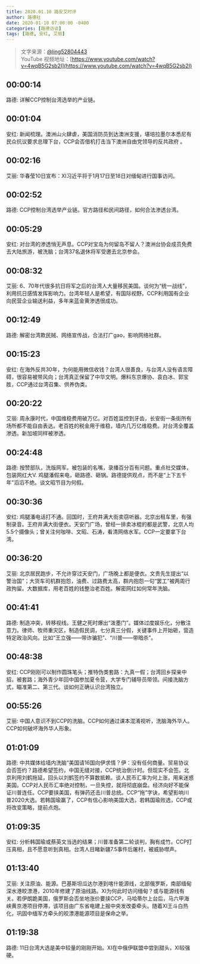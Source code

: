 ```yaml
---
title: 2020.01.10 路安艾时评
author: 路德社
date: 2020-01-10 07:00:00 -0400
categories: [路德访谈]
tags: [路德, 安红, 艾丽]
---
```


> 文字来源：[@ling52804443](https://twitter.com/ling52804443)  
> YouTube 视频地址：[https://www.youtube.com/watch?v=4wqB5G2sb2I](https://www.youtube.com/watch?v=4wqB5G2sb2I)

## 00:00:14

路德: 详解CCP控制台湾选举的产业链。

## 00:01:04

安红: 新闻梳理。澳洲山火肆虐，美国消防员到达澳洲支援，堪培拉墨尔本悉尼有民众抗议要求总理下台，CCP会否借机打击当下澳洲自由党领导的反共政府 。

## 00:02:16

艾丽: 华春莹10日宣布：XI习近平将于1月17日至18日对缅甸进行国事访问。

## 00:02:52

路德: CCP控制台湾选举产业链。官方路径和民间路径，如何合法渗透台湾。

## 00:05:29

安红: 对台湾的渗透悄无声息。CCP对宝岛为何留岛不留人？澳洲台协会成员免费去大陆旅游，被洗脑；台湾37名退休将军受邀去北京参会。

## 00:08:32

艾丽: 6、70年代很多抗日将军之后的台湾人大量移民美国。谈何为“统一战线”，利用抗日感情发挥影响力。台湾年轻人是希望，有国际视野。CCP利用国有企业向民营企业输送利益，多年来蓝金黄渗透很成功。

## 00:12:49

路德: 解密台湾欺民贼、网络宣传战，合法打广gao，影响网络社群。

## 00:15:23

安红: 在海外反共30年，为何能用微信收钱？台湾人很善良，与台湾人没有语言障碍，很容易被带风向；台湾真正保留了中华文明。爆料东京爆协、袁白冰、郭宝胜，CCP通过台湾召集、供养伪类。

## 00:20:22

艾丽: 周永康时代，中国维稳费用破万亿。对百姓监控到牙齿，长安街一条街所有场所都不能自由表达。老百姓的税金用于维稳，墙内几万亿维稳费。对台湾全覆盖渗透。新加坡同样被渗透。

## 00:24:48

路德: 按赞部队，洗版网军。被包装的名嘴，录播百分百有问题。重点社交媒体，包装网红大V. 鸡腿潘假来电，砸路德、砸锅。路德提供观点，而不是“上下五千年”滔滔不绝。谈文昭节目为何假。

## 00:30:36

安红: 鸡腿潘电话打不通。回国时，王府井满大街卖窃听器。北京出租车里，有强制录音。王府井满大街便衣。天安门广场，曾经一排卖冰棍的都是武警，北京人均5.5个摄像头；曾关注何咖啡、文昭、石涛，看清网络水军。CCP一定要拿下台湾。

## 00:36:20

艾丽: 北京居民跑步，不允许穿过天安门，广场晚上都是便衣。文贵先生提出“以警治国”；大货车司机群抱怨，油费、过路费太高，群内抱怨一句“罢工”被两周行政拘留。大数据库，用老百姓的钱整治老百姓。解密网红如何常年洗脑。

## 00:41:41

路德: 制造冲突，转移视线。王健之死时爆出“泼墨门”。媒体过度娱乐化，分散注意力。律师、牧师重灾区，制造假民调，七分真三分假，关键事件上开始砸，营造特定政治风向。比如“王立强——带诈骗犯”、“川普——带暗杀”。

## 00:48:38

安红: CCP刚刚可以制作圆珠笔头；推特伪类套路：九真一假；台湾回乡探亲中招，被套路；海外青少年回中国参加夏令营，大学专门辅导员带领。间接洗脑方式，瞄准第二、第三代。谈如何正确认识台湾独立。

## 00:55:26

艾丽: 中国人意识不到CCP的洗脑。CCP如何通过课本混淆视听，洗脑海外华人。CCP如何破坏海外华人形象。

## 01:01:09

路德: 中共媒体给墙内洗脑“美国请16国向伊求情？伊：没有任何商量。贸易协议会否签约？路德希望签约，中国无缝对接，CCP统治倒计时。但现实不会签。北京利用刘鹤拖延，回头以刘鹤签约不算数抵赖。谈人民币汇率为何上涨，用来迷惑美国。CCP对人民币汇率绝对控制，一旦失控，就将彻底崩盘。经济向好不能保证川普连任。CCP要挟美国，有弹药还击川普总统。CCP“拖”字诀，希望影响川普2020大选。若韩国瑜赢了，CCP有信心影响美国大选，若韩国瑜败选，CCP或将改变策略，提前点炮。

## 01:09:35

安红: 分析韩国瑜或蔡英文当选的结果；川普准备第二轮谈判，胸有成竹。CCP打压真相，且不愿意听到真相。台湾人目睹新疆7.5事件后屠村，被威胁噤声。

## 01:13:40

艾丽: 关注原油、能源。巴基斯坦瓜达尔港到喀什能源线，北部俄罗斯，南部缅甸深水港皎漂港，2010年修建了原油线路。XI为何此时访问缅甸？或与能源线有关。若伊朗跪美国，俄罗斯会否坐地涨价要挟CCP，马哈蒂尔上台后，马六甲海峡黄京港项目停滞，该项目由广东省电建上报中央发改委牵头。随着XI王斗白热化，巩固中缅军方牵头的皎漂港能源项目是保命之举。

## 01:19:38

路德: 11日台湾大选是美中较量的刚刚开始。XI在中俄伊联盟中尝到甜头，XI较强硬。
